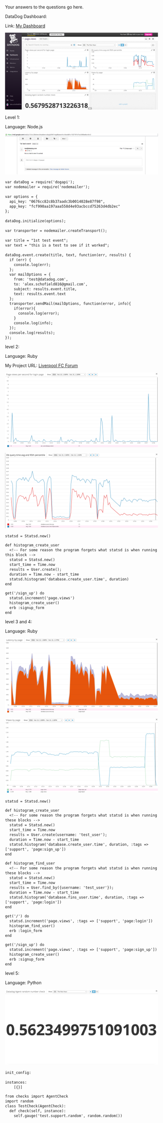 Your answers to the questions go here.

DataDog Dashboard:

Link: [My Dashboard](https://app.datadoghq.com/dash/100189/pageviews?live=true&page=0&is_auto=false&from_ts=1455904962326&to_ts=1455908562326&tile_size=m&fullscreen=false)

![dd-dashboard](/imgs/dd_dashboard.png)

Level 1:

Language: Node.js

![dd-email](/imgs/dd_email.png)

```
var dataDog = require('dogapi');
var nodemailer = require('nodemailer');

var options = {
  api_key: "0676cc82c8b37aadc3b0014028e87f98",
  app_key: "fcf990aa197aaa558d4e93acbccd75263d4db2ec"
};

dataDog.initialize(options);

var transporter = nodemailer.createTransport();

var title = "1st test event";
var text = "this is a test to see if it worked";

dataDog.event.create(title, text, function(err, results) {
  if (err) {
    console.log(err);
  };
  var mailOptions = {
    from: 'test@datadog.com',
    to: 'alex.schofield816@gmail.com',
    subject: results.event.title,
    text: results.event.text
  };
  transporter.sendMail(mailOptions, function(error, info){
    if(error){
      console.log(error);
    }
    console.log(info);
  });
  console.log(results);
});
```

level 2:

Language: Ruby

My Project URL: [Liverpool FC Forum](https://peaceful-gorge-7113.herokuapp.com/)

![login-page-views](/imgs/login_page_views.png)

![avg-db-time](/imgs/avg_db_time.png)

```
statsd = Statsd.new()
```

```
def histogram_create_user
  <!-- For some reason the program forgets what statsd is when running this block -->
  statsd = Statsd.new()
  start_time = Time.now
  results = User.create();
  duration = Time.now - start_time
  statsd.histogram('database.create_user.time', duration)
end
```

```
get('/sign_up') do
  statsd.increment('page.views')
  histogram_create_user()
  erb :signup_form
end
```

level 3 and 4:

Language: Ruby

![db-time-by-page](/imgs/db_time_by_page.png)

![views-by-page](/imgs/views_by_page.png)

```
statsd = Statsd.new()
```

```
def histogram_create_user
  <!-- For some reason the program forgets what statsd is when running these blocks -->
  statsd = Statsd.new()
  start_time = Time.now
  results = User.create(username: 'test_user');
  duration = Time.now - start_time
  statsd.histogram('database.create_user.time', duration, :tags => ['support', 'page:sign_up'])
end
```

```
def histogram_find_user
  <!-- For some reason the program forgets what statsd is when running these blocks -->
  statsd = Statsd.new()
  start_time = Time.now
  results = User.find_by({username: 'test_user'});
  duration = Time.now - start_time
  statsd.histogram('database.fins_user.time', duration, :tags => ['support', 'page:login'])
end
```

```
get('/') do
  statsd.increment('page.views', :tags => ['support', 'page:login'])
  histogram_find_user()
  erb :login_form
end
```

```
get('/sign_up') do
  statsd.increment('page.views', :tags => ['support', 'page:sign_up'])
  histogram_create_user()
  erb :signup_form
end
```

level 5:

Language: Python

![dd-agent-check](/imgs/dd_agent_check.png)

```
init_config:

instances:
    [{}]
```

```
from checks import AgentCheck
import random
class TestCheck(AgentCheck):
  def check(self, instance):
    self.gauge('test.support.random', random.random())
```
